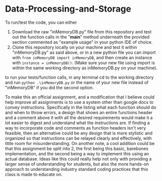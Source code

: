 # Data-Processing-and-Storage

To run/test the code, you can either 
1. Download the raw "inMemoryDB.py" file from this repository and test out the function calls in the "__main__" method underneath the provided section commented as "example usage" in your python IDE of choice.
2. Clone this repository locally on your machine and test it within "inMemoryDB.py" as said above, or in a new python file you can import with ```from inMemoryDB import inMemoryDB```, and then create an instance with ```instance = inMemoryDB()```. 
(Make sure your new file using import is within the same working directory as inMemoryDB.py on your machine).

to run your tests/function calls, in any terminal cd to the working directory and run ```python .\inMemoryDB.py``` or the name of your new file instead of "inMemoryDB" if you did the second option.

To make this an official assignment, and a modification that I believe could help improve all assignments is to use a system other than google docs to convey instructions. Specifically in the listing what each function should do and when to throw errors, a design that shows an entire functions header and a comment above it with all the desired requirements would make it a lot easier to digest and understand what the instructions are. If finding a way to incorporate code and comments as function headers isn't very feasible, then an alternative could be any design that is more stylistic and organized so that instructions can be relayed clearly and effectively, with little room for misunderstanding. On another note, a cool addition could be that this assignment be split into 2, the first being this basic, barebones implementation, and the second being a way to implement this using an actual database. Ideas like this could really help not only with providing a larger sense of understanding for students, but also the more hands-on approach to understanding industry standard coding practices that this class is made to educate on.

